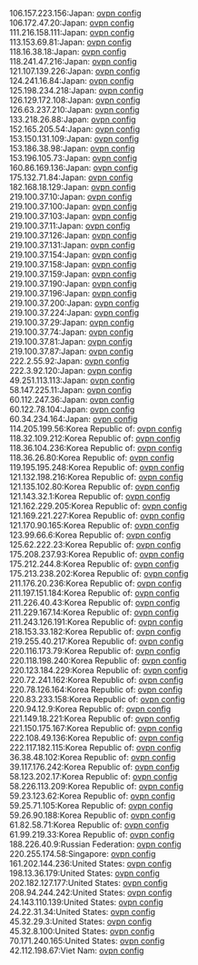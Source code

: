 106.157.223.156:Japan: [ovpn config](vpn/106_157_223_156.ovpn)  
106.172.47.20:Japan: [ovpn config](vpn/106_172_47_20.ovpn)  
111.216.158.111:Japan: [ovpn config](vpn/111_216_158_111.ovpn)  
113.153.69.81:Japan: [ovpn config](vpn/113_153_69_81.ovpn)  
118.16.38.18:Japan: [ovpn config](vpn/118_16_38_18.ovpn)  
118.241.47.216:Japan: [ovpn config](vpn/118_241_47_216.ovpn)  
121.107.139.226:Japan: [ovpn config](vpn/121_107_139_226.ovpn)  
124.241.16.84:Japan: [ovpn config](vpn/124_241_16_84.ovpn)  
125.198.234.218:Japan: [ovpn config](vpn/125_198_234_218.ovpn)  
126.129.172.108:Japan: [ovpn config](vpn/126_129_172_108.ovpn)  
126.63.237.210:Japan: [ovpn config](vpn/126_63_237_210.ovpn)  
133.218.26.88:Japan: [ovpn config](vpn/133_218_26_88.ovpn)  
152.165.205.54:Japan: [ovpn config](vpn/152_165_205_54.ovpn)  
153.150.131.109:Japan: [ovpn config](vpn/153_150_131_109.ovpn)  
153.186.38.98:Japan: [ovpn config](vpn/153_186_38_98.ovpn)  
153.196.105.73:Japan: [ovpn config](vpn/153_196_105_73.ovpn)  
160.86.169.136:Japan: [ovpn config](vpn/160_86_169_136.ovpn)  
175.132.71.84:Japan: [ovpn config](vpn/175_132_71_84.ovpn)  
182.168.18.129:Japan: [ovpn config](vpn/182_168_18_129.ovpn)  
219.100.37.10:Japan: [ovpn config](vpn/219_100_37_10.ovpn)  
219.100.37.100:Japan: [ovpn config](vpn/219_100_37_100.ovpn)  
219.100.37.103:Japan: [ovpn config](vpn/219_100_37_103.ovpn)  
219.100.37.11:Japan: [ovpn config](vpn/219_100_37_11.ovpn)  
219.100.37.126:Japan: [ovpn config](vpn/219_100_37_126.ovpn)  
219.100.37.131:Japan: [ovpn config](vpn/219_100_37_131.ovpn)  
219.100.37.154:Japan: [ovpn config](vpn/219_100_37_154.ovpn)  
219.100.37.158:Japan: [ovpn config](vpn/219_100_37_158.ovpn)  
219.100.37.159:Japan: [ovpn config](vpn/219_100_37_159.ovpn)  
219.100.37.190:Japan: [ovpn config](vpn/219_100_37_190.ovpn)  
219.100.37.196:Japan: [ovpn config](vpn/219_100_37_196.ovpn)  
219.100.37.200:Japan: [ovpn config](vpn/219_100_37_200.ovpn)  
219.100.37.224:Japan: [ovpn config](vpn/219_100_37_224.ovpn)  
219.100.37.29:Japan: [ovpn config](vpn/219_100_37_29.ovpn)  
219.100.37.74:Japan: [ovpn config](vpn/219_100_37_74.ovpn)  
219.100.37.81:Japan: [ovpn config](vpn/219_100_37_81.ovpn)  
219.100.37.87:Japan: [ovpn config](vpn/219_100_37_87.ovpn)  
222.2.55.92:Japan: [ovpn config](vpn/222_2_55_92.ovpn)  
222.3.92.120:Japan: [ovpn config](vpn/222_3_92_120.ovpn)  
49.251.113.113:Japan: [ovpn config](vpn/49_251_113_113.ovpn)  
58.147.225.11:Japan: [ovpn config](vpn/58_147_225_11.ovpn)  
60.112.247.36:Japan: [ovpn config](vpn/60_112_247_36.ovpn)  
60.122.78.104:Japan: [ovpn config](vpn/60_122_78_104.ovpn)  
60.34.234.164:Japan: [ovpn config](vpn/60_34_234_164.ovpn)  
114.205.199.56:Korea Republic of: [ovpn config](vpn/114_205_199_56.ovpn)  
118.32.109.212:Korea Republic of: [ovpn config](vpn/118_32_109_212.ovpn)  
118.36.104.236:Korea Republic of: [ovpn config](vpn/118_36_104_236.ovpn)  
118.36.26.80:Korea Republic of: [ovpn config](vpn/118_36_26_80.ovpn)  
119.195.195.248:Korea Republic of: [ovpn config](vpn/119_195_195_248.ovpn)  
121.132.198.216:Korea Republic of: [ovpn config](vpn/121_132_198_216.ovpn)  
121.135.102.80:Korea Republic of: [ovpn config](vpn/121_135_102_80.ovpn)  
121.143.32.1:Korea Republic of: [ovpn config](vpn/121_143_32_1.ovpn)  
121.162.229.205:Korea Republic of: [ovpn config](vpn/121_162_229_205.ovpn)  
121.169.221.227:Korea Republic of: [ovpn config](vpn/121_169_221_227.ovpn)  
121.170.90.165:Korea Republic of: [ovpn config](vpn/121_170_90_165.ovpn)  
123.99.66.6:Korea Republic of: [ovpn config](vpn/123_99_66_6.ovpn)  
125.62.222.23:Korea Republic of: [ovpn config](vpn/125_62_222_23.ovpn)  
175.208.237.93:Korea Republic of: [ovpn config](vpn/175_208_237_93.ovpn)  
175.212.244.8:Korea Republic of: [ovpn config](vpn/175_212_244_8.ovpn)  
175.213.238.202:Korea Republic of: [ovpn config](vpn/175_213_238_202.ovpn)  
211.176.20.236:Korea Republic of: [ovpn config](vpn/211_176_20_236.ovpn)  
211.197.151.184:Korea Republic of: [ovpn config](vpn/211_197_151_184.ovpn)  
211.226.40.43:Korea Republic of: [ovpn config](vpn/211_226_40_43.ovpn)  
211.229.167.14:Korea Republic of: [ovpn config](vpn/211_229_167_14.ovpn)  
211.243.126.191:Korea Republic of: [ovpn config](vpn/211_243_126_191.ovpn)  
218.153.33.182:Korea Republic of: [ovpn config](vpn/218_153_33_182.ovpn)  
219.255.40.217:Korea Republic of: [ovpn config](vpn/219_255_40_217.ovpn)  
220.116.173.79:Korea Republic of: [ovpn config](vpn/220_116_173_79.ovpn)  
220.118.198.240:Korea Republic of: [ovpn config](vpn/220_118_198_240.ovpn)  
220.123.184.229:Korea Republic of: [ovpn config](vpn/220_123_184_229.ovpn)  
220.72.241.162:Korea Republic of: [ovpn config](vpn/220_72_241_162.ovpn)  
220.78.126.164:Korea Republic of: [ovpn config](vpn/220_78_126_164.ovpn)  
220.83.233.158:Korea Republic of: [ovpn config](vpn/220_83_233_158.ovpn)  
220.94.12.9:Korea Republic of: [ovpn config](vpn/220_94_12_9.ovpn)  
221.149.18.221:Korea Republic of: [ovpn config](vpn/221_149_18_221.ovpn)  
221.150.175.167:Korea Republic of: [ovpn config](vpn/221_150_175_167.ovpn)  
222.108.49.136:Korea Republic of: [ovpn config](vpn/222_108_49_136.ovpn)  
222.117.182.115:Korea Republic of: [ovpn config](vpn/222_117_182_115.ovpn)  
36.38.48.102:Korea Republic of: [ovpn config](vpn/36_38_48_102.ovpn)  
39.117.176.242:Korea Republic of: [ovpn config](vpn/39_117_176_242.ovpn)  
58.123.202.17:Korea Republic of: [ovpn config](vpn/58_123_202_17.ovpn)  
58.226.113.209:Korea Republic of: [ovpn config](vpn/58_226_113_209.ovpn)  
59.23.123.62:Korea Republic of: [ovpn config](vpn/59_23_123_62.ovpn)  
59.25.71.105:Korea Republic of: [ovpn config](vpn/59_25_71_105.ovpn)  
59.26.90.188:Korea Republic of: [ovpn config](vpn/59_26_90_188.ovpn)  
61.82.58.71:Korea Republic of: [ovpn config](vpn/61_82_58_71.ovpn)  
61.99.219.33:Korea Republic of: [ovpn config](vpn/61_99_219_33.ovpn)  
188.226.40.9:Russian Federation: [ovpn config](vpn/188_226_40_9.ovpn)  
220.255.174.58:Singapore: [ovpn config](vpn/220_255_174_58.ovpn)  
161.202.144.236:United States: [ovpn config](vpn/161_202_144_236.ovpn)  
198.13.36.179:United States: [ovpn config](vpn/198_13_36_179.ovpn)  
202.182.127.177:United States: [ovpn config](vpn/202_182_127_177.ovpn)  
208.94.244.242:United States: [ovpn config](vpn/208_94_244_242.ovpn)  
24.143.110.139:United States: [ovpn config](vpn/24_143_110_139.ovpn)  
24.22.31.34:United States: [ovpn config](vpn/24_22_31_34.ovpn)  
45.32.29.3:United States: [ovpn config](vpn/45_32_29_3.ovpn)  
45.32.8.100:United States: [ovpn config](vpn/45_32_8_100.ovpn)  
70.171.240.165:United States: [ovpn config](vpn/70_171_240_165.ovpn)  
42.112.198.67:Viet Nam: [ovpn config](vpn/42_112_198_67.ovpn)  
